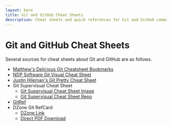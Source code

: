 ```yaml
---
layout: bare
title: Git and GitHub Cheat Sheets
description: Cheat sheets and quick references for Git and GitHub commands.
---
```


# Git and GitHub Cheat Sheets

Several sources for cheat sheets about Git and GitHub are as follows.

* [Matthew's Delicious Git Cheatsheet Bookmarks](http://delicious.com/matthew.mccullough/git+cheatsheet)
* [NDP Software Git Visual Cheat Sheet](http://ndpsoftware.com/git-cheatsheet.html)
* [Justin Hileman's Git Pretty Cheat Sheet](http://justinhileman.info/article/git-pretty/git-pretty.png)
* Git Supervisual Cheat Sheet
    * [Git Supervisual Cheat Sheet Image](https://raw.github.com/mattharrison/Git-Supervisual-Cheatsheet/master/gitcheat.png)
    * [Git Supervisual Cheat Sheet Repo](https://github.com/mattharrison/Git-Supervisual-Cheatsheet)
* [GitRef](http://gitref.org)
* DZone Git RefCard
    * [DZone Link](http://refcardz.dzone.com/refcardz/getting-started-git)
    * [Direct PDF Download](http://githubtraining.s3.amazonaws.com/dzone-git-refcard.pdf)
